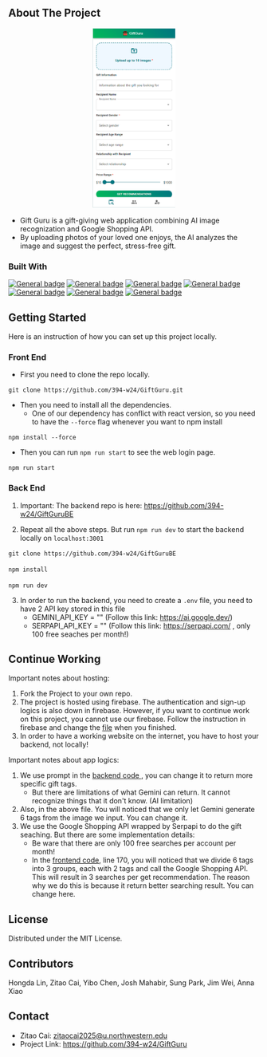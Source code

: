 <!--
*** Thanks for checking out the Best-README-Template. If you have a suggestion
*** that would make this better, please fork the repo and create a pull request
*** or simply open an issue with the tag "enhancement".
*** Don't forget to give the project a star!
*** Thanks again! Now go create something AMAZING! :D
-->

<!-- ABOUT THE PROJECT -->

## About The Project

<p align="center" width="100%">
 <img width="33%" src="https://raw.githubusercontent.com/Hongda-OSU/PicGo-2.3.1/master/img183237.png" />
</p>

- Gift Guru is a gift-giving web application combining AI image recognization and Google Shopping API. 
- By uploading photos of your loved one enjoys, the AI analyzes the image and suggest the perfect, stress-free gift. 

### Built With

[![General badge](https://img.shields.io/badge/react-%2320232a.svg?style=for-the-badge&logo=react&logoColor=%2361DAFB)](https://shields.io/) [![General badge](https://img.shields.io/badge/HTML5-E34F26?style=for-the-badge&logo=html5&logoColor=white)](https://shields.io/) [![General badge](https://img.shields.io/badge/CSS3-1572B6?style=for-the-badge&logo=css3&logoColor=white)](https://shields.io/) [![General badge](https://img.shields.io/badge/JavaScript-F7DF1E?style=for-the-badge&logo=javascript&logoColor=black)](https://shields.io/) [![General badge](https://img.shields.io/badge/materialui-%230081CB.svg?style=for-the-badge&logo=material-ui&logoColor=white)](https://shields.io/) [![General badge](https://img.shields.io/badge/AWS-%23FF9900.svg?style=for-the-badge&logo=amazon-aws&logoColor=white)](https://shields.io/) [![General badge](https://img.shields.io/badge/firebase-%23039BE5.svg?style=for-the-badge&logo=firebase)](https://shields.io/)

<!-- GETTING STARTED -->

## Getting Started

Here is an instruction of how you can set up this project locally.

### Front End

- First you need to clone the repo locally.

```
git clone https://github.com/394-w24/GiftGuru.git
```

- Then you need to install all the dependencies.
  - One of our dependency has conflict with react version, so you need to have the `--force` flag whenever you want to npm install

```
npm install --force
```

- Then you can run `npm run start` to see the web login page.

```
npm run start
```

### Back End

1. Important: The backend repo is here: https://github.com/394-w24/GiftGuruBE
   
2. Repeat all the above steps. But run `npm run dev` to start the backend locally on `localhost:3001`

```
git clone https://github.com/394-w24/GiftGuruBE

npm install

npm run dev
```

3. In order to run the backend, you need to create a `.env` file, you need to have 2 API key stored in this file
   - GEMINI_API_KEY = "" (Follow this link: https://ai.google.dev/) 
   - SERPAPI_API_KEY = "" (Follow this link: https://serpapi.com/ , only 100 free seaches per month!) 

<!-- USAGE EXAMPLES -->

## Continue Working

Important notes about hosting:

1. Fork the Project to your own repo.
2. The project is hosted using firebase. The authentication and sign-up logics is also down in firebase. However, if you want to continue work on this project, you cannot use our firebase. Follow the instruction in firebase and change the [file](https://github.com/394-w24/GiftGuru/blob/master/utilities/firebase.js) when you finished.
3. In order to have a working website on the internet, you have to host your backend, not locally! 


Important notes about app logics:

1. We use prompt in the [backend code ](https://github.com/394-w24/GiftGuruBE/blob/main/routes/gemini.js), you can change it to return more specific gift tags.
   - But there are limitations of what Gemini can return. It cannot recognize things that it don't know. (AI limitation)
2. Also, in the above file. You will noticed that we only let Gemini generate 6 tags from the image we input. You can change it.
3. We use the Google Shopping API wrapped by Serpapi to do the gift seaching. But there are some implementation details:
   - Be ware that there are only 100 free searches per account per month!
   - In the [frontend code](https://github.com/394-w24/GiftGuru/blob/master/src/components/homePage/homePage.jsx), line 170, you will noticed that we divide 6 tags into 3 groups, each with 2 tags and call the Google Shopping API. This will result in 3 searches per get recommendation. The reason why we do this is because it return better searching result. You can change here.
   
<!-- ISSUES -->

<!-- ## Known Issues -->

<!-- LICENSE -->

## License

Distributed under the MIT License.

<!-- CONTRIBUTORS -->

## Contributors

Hongda Lin, Zitao Cai, Yibo Chen, Josh Mahabir, Sung Park, Jim Wei, Anna Xiao

<!-- CONTACT -->

## Contact

- Zitao Cai: zitaocai2025@u.northwestern.edu
- Project Link: https://github.com/394-w24/GiftGuru
